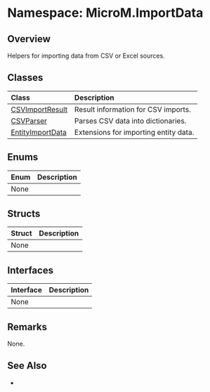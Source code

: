 # Namespace: MicroM.ImportData
## Overview
Helpers for importing data from CSV or Excel sources.

## Classes
| Class | Description |
|:------------|:-------------|
| [CSVImportResult](CSVImportResult/index.md) | Result information for CSV imports. |
| [CSVParser](CSVParser/index.md) | Parses CSV data into dictionaries. |
| [EntityImportData](EntityImportData/index.md) | Extensions for importing entity data. |

## Enums
| Enum | Description |
|:------------|:-------------|
| None |

## Structs
| Struct | Description |
|:------------|:-------------|
| None |

## Interfaces
| Interface | Description |
|:------------|:-------------|
| None |

## Remarks
None.

## See Also
-
